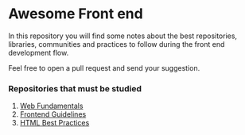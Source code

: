 # Awesome Front end
In this repository you will find some notes about the best repositories, libraries, communities and practices to follow during the front end development flow.

Feel free to open a pull request and send your suggestion.

### Repositories that must be studied
1. [Web Fundamentals](https://github.com/google/WebFundamentals)
2. [Frontend Guidelines](https://github.com/bendc/frontend-guidelines)
3. [HTML Best Practices](https://github.com/hail2u/html-best-practices)
